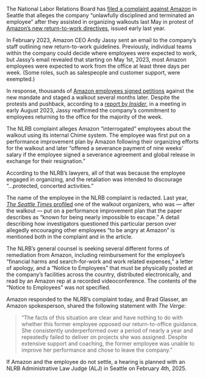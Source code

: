 The National Labor Relations Board has [filed a complaint against Amazon](https://www.nlrb.gov/case/19-CA-323984) in Seattle that alleges the company “unlawfully disciplined and terminated an employee” after they assisted in organizing walkouts last May in protest of [Amazon’s new return-to-work directives](/2023/2/17/23604485/amazon-return-to-office-three-days-a-week), issued early last year.

In February 2023, Amazon CEO Andy Jassy sent an email to the company’s staff outlining new return-to-work guidelines. Previously, individual teams within the company could decide where employees were expected to work, but Jassy’s email revealed that starting on May 1st, 2023, most Amazon employees were expected to work from the office at least three days per week. (Some roles, such as salespeople and customer support, were exempted.)

In response, thousands of [Amazon employees signed petitions](/2023/8/28/23849754/amazon-ceo-andy-jassy-remote-employees-return-to-office) against the new mandate and staged a walkout several months later. Despite the protests and pushback, according to a [report by *Insider*](https://www.businessinsider.com/amazon-andy-jassy-rto-office-policy-employee-jobs-2023-8), in a meeting in early August 2023, Jassy reaffirmed the company’s commitment to employees returning to the office for the majority of the week.

The NLRB complaint alleges Amazon “interrogated” employees about the walkout using its internal Chime system. The employee was first put on a performance improvement plan by Amazon following their organizing efforts for the walkout and later “offered a severance payment of nine weeks’ salary if the employee signed a severance agreement and global release in exchange for their resignation.”

According to the NLRB’s lawyers, all of that was because the employee engaged in organizing, and the retaliation was intended to discourage “...protected, concerted activities.”

The name of the employee in the NLRB complaint is redacted. Last year, [*The Seattle Times* profiled](https://www.seattletimes.com/business/amazon/ex-amazonian-critical-of-return-to-office-mandate-says-she-was-forced-out/) one of the walkout organizers, who was — after the walkout — put on a performance improvement plan that the paper describes as “known for being nearly impossible to escape.” A detail describing how investigators questioned this particular person over allegedly encouraging other employees “to be angry at Amazon” is mentioned both in the complaint and in the article.

The NLRB’s general counsel is seeking several different forms of remediation from Amazon, including reimbursement for the employee’s “financial harms and search-for-work and work related expenses,” a letter of apology, and a “Notice to Employees” that must be physically posted at the company’s facilities across the country, distributed electronically, and read by an Amazon rep at a recorded videoconference. The contents of the “Notice to Employees” was not specified.

Amazon responded to the NLRB’s complaint today, and Brad Glasser, an Amazon spokesperson, shared the following statement with *The Verge*:

> “The facts of this situation are clear and have nothing to do with whether this former employee opposed our return-to-office guidance. She consistently underperformed over a period of nearly a year and repeatedly failed to deliver on projects she was assigned. Despite extensive support and coaching, the former employee was unable to improve her performance and chose to leave the company.”

If Amazon and the employee do not settle, a hearing is planned with an NLRB Administrative Law Judge (ALJ) in Seattle on February 4th, 2025.
